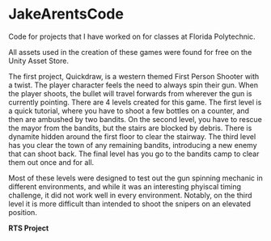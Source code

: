 # JakeArentsCode
Code for projects that I have worked on for classes at Florida Polytechnic.

All assets used in the creation of these games were found for free on the Unity Asset Store.

The first project, Quickdraw, is a western themed First Person Shooter with a twist. The player character feels the need to always spin their gun. When the player shoots, the bullet will travel forwards from wherever the gun is currently pointing. There are 4 levels created for this game.
The first level is a quick tutorial, where you have to shoot a few bottles on a counter, and then are ambushed by two bandits.
On the second level, you have to rescue the mayor from the bandits, but the stairs are blocked by debris. There is dynamite hidden around the first floor to clear the stairway.
The third level has you clear the town of any remaining bandits, introducing a new enemy that can shoot back.
The final level has you go to the bandits camp to clear them out once and for all.

Most of these levels were designed to test out the gun spinning mechanic in different environments, and while it was an interesting phyiscal timing challenge, it did not work well in every environment. Notably, on the third level it is more difficult than intended to shoot the snipers on an elevated position.


<b>RTS Project</b>
